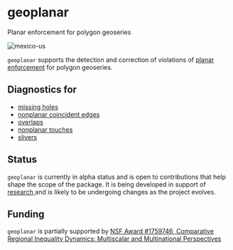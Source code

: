 
# geoplanar
Planar enforcement for polygon geoseries

![mexico-us](https://i.imgur.com/CFgnecL.png)


`geoplanar` supports the detection and correction of violations of [planar enforcement](https://ibis.geog.ubc.ca/courses/klink/gis.notes/ncgia/u12.html#SEC12.6) for polygon geoseries.


## Diagnostics for 

- [missing holes](https://github.com/sjsrey/geoplanar/blob/main/notebooks/holes.ipynb)
- [nonplanar coincident edges](https://github.com/sjsrey/geoplanar/blob/main/notebooks/nonplanaredges.ipynb)
- [overlaps](https://github.com/sjsrey/geoplanar/blob/main/notebooks/overlaps.ipynb)
- [nonplanar touches](https://github.com/sjsrey/geoplanar/blob/main/notebooks/nonplanartouches.ipynb)
- [slivers](https://github.com/sjsrey/geoplanar/blob/main/notebooks/slivers.ipynb)



## Status

`geoplanar` is currently in alpha status and is open to contributions that help shape the scope of the package. It is being developed in support of  [research ](https://nsf.gov/awardsearch/showAward?AWD_ID=1759746&HistoricalAwards=false) and is likely to be undergoing changes as the project evolves.


## Funding

`geoplanar` is partially supported by [NSF Award #1759746, Comparative Regional Inequality Dynamics: Multiscalar and Multinational Perspectives](https://nsf.gov/awardsearch/showAward?AWD_ID=1759746&HistoricalAwards=false)


